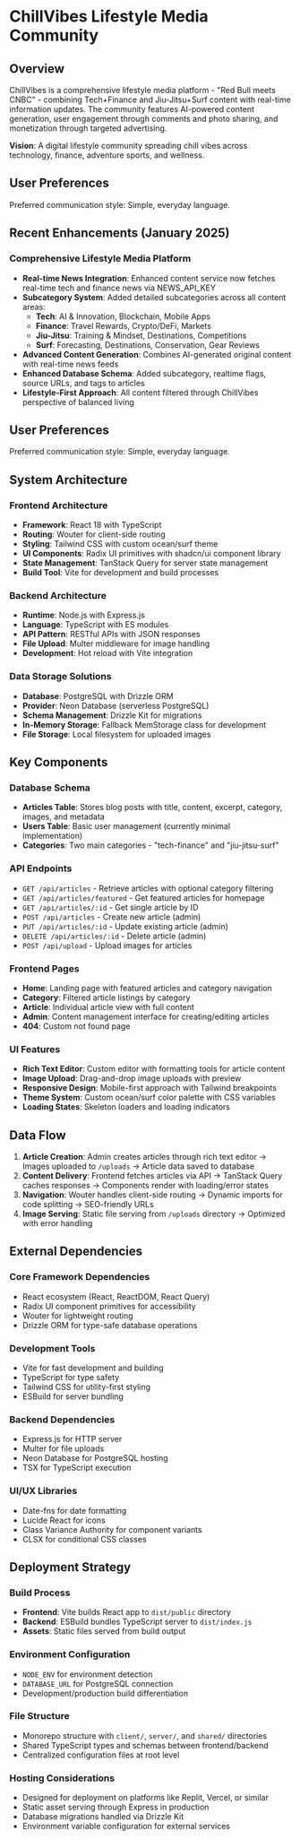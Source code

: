 # ChillVibes Lifestyle Media Community

## Overview

ChillVibes is a comprehensive lifestyle media platform - "Red Bull meets CNBC" - combining Tech+Finance and Jiu-Jitsu+Surf content with real-time information updates. The community features AI-powered content generation, user engagement through comments and photo sharing, and monetization through targeted advertising.

**Vision**: A digital lifestyle community spreading chill vibes across technology, finance, adventure sports, and wellness.

## User Preferences

Preferred communication style: Simple, everyday language.

## Recent Enhancements (January 2025)

### Comprehensive Lifestyle Media Platform
- **Real-time News Integration**: Enhanced content service now fetches real-time tech and finance news via NEWS_API_KEY
- **Subcategory System**: Added detailed subcategories across all content areas:
  - **Tech**: AI & Innovation, Blockchain, Mobile Apps
  - **Finance**: Travel Rewards, Crypto/DeFi, Markets
  - **Jiu-Jitsu**: Training & Mindset, Destinations, Competitions
  - **Surf**: Forecasting, Destinations, Conservation, Gear Reviews
- **Advanced Content Generation**: Combines AI-generated original content with real-time news feeds
- **Enhanced Database Schema**: Added subcategory, realtime flags, source URLs, and tags to articles
- **Lifestyle-First Approach**: All content filtered through ChillVibes perspective of balanced living

## User Preferences

Preferred communication style: Simple, everyday language.

## System Architecture

### Frontend Architecture
- **Framework**: React 18 with TypeScript
- **Routing**: Wouter for client-side routing
- **Styling**: Tailwind CSS with custom ocean/surf theme
- **UI Components**: Radix UI primitives with shadcn/ui component library
- **State Management**: TanStack Query for server state management
- **Build Tool**: Vite for development and build processes

### Backend Architecture
- **Runtime**: Node.js with Express.js
- **Language**: TypeScript with ES modules
- **API Pattern**: RESTful APIs with JSON responses
- **File Upload**: Multer middleware for image handling
- **Development**: Hot reload with Vite integration

### Data Storage Solutions
- **Database**: PostgreSQL with Drizzle ORM
- **Provider**: Neon Database (serverless PostgreSQL)
- **Schema Management**: Drizzle Kit for migrations
- **In-Memory Storage**: Fallback MemStorage class for development
- **File Storage**: Local filesystem for uploaded images

## Key Components

### Database Schema
- **Articles Table**: Stores blog posts with title, content, excerpt, category, images, and metadata
- **Users Table**: Basic user management (currently minimal implementation)
- **Categories**: Two main categories - "tech-finance" and "jiu-jitsu-surf"

### API Endpoints
- `GET /api/articles` - Retrieve articles with optional category filtering
- `GET /api/articles/featured` - Get featured articles for homepage
- `GET /api/articles/:id` - Get single article by ID
- `POST /api/articles` - Create new article (admin)
- `PUT /api/articles/:id` - Update existing article (admin)
- `DELETE /api/articles/:id` - Delete article (admin)
- `POST /api/upload` - Upload images for articles

### Frontend Pages
- **Home**: Landing page with featured articles and category navigation
- **Category**: Filtered article listings by category
- **Article**: Individual article view with full content
- **Admin**: Content management interface for creating/editing articles
- **404**: Custom not found page

### UI Features
- **Rich Text Editor**: Custom editor with formatting tools for article content
- **Image Upload**: Drag-and-drop image uploads with preview
- **Responsive Design**: Mobile-first approach with Tailwind breakpoints
- **Theme System**: Custom ocean/surf color palette with CSS variables
- **Loading States**: Skeleton loaders and loading indicators

## Data Flow

1. **Article Creation**: Admin creates articles through rich text editor → Images uploaded to `/uploads` → Article data saved to database
2. **Content Delivery**: Frontend fetches articles via API → TanStack Query caches responses → Components render with loading/error states
3. **Navigation**: Wouter handles client-side routing → Dynamic imports for code splitting → SEO-friendly URLs
4. **Image Serving**: Static file serving from `/uploads` directory → Optimized with error handling

## External Dependencies

### Core Framework Dependencies
- React ecosystem (React, ReactDOM, React Query)
- Radix UI component primitives for accessibility
- Wouter for lightweight routing
- Drizzle ORM for type-safe database operations

### Development Tools
- Vite for fast development and building
- TypeScript for type safety
- Tailwind CSS for utility-first styling
- ESBuild for server bundling

### Backend Dependencies
- Express.js for HTTP server
- Multer for file uploads
- Neon Database for PostgreSQL hosting
- TSX for TypeScript execution

### UI/UX Libraries
- Date-fns for date formatting
- Lucide React for icons
- Class Variance Authority for component variants
- CLSX for conditional CSS classes

## Deployment Strategy

### Build Process
- **Frontend**: Vite builds React app to `dist/public` directory
- **Backend**: ESBuild bundles TypeScript server to `dist/index.js`
- **Assets**: Static files served from build output

### Environment Configuration
- `NODE_ENV` for environment detection
- `DATABASE_URL` for PostgreSQL connection
- Development/production build differentiation

### File Structure
- Monorepo structure with `client/`, `server/`, and `shared/` directories
- Shared TypeScript types and schemas between frontend/backend
- Centralized configuration files at root level

### Hosting Considerations
- Designed for deployment on platforms like Replit, Vercel, or similar
- Static asset serving through Express in production
- Database migrations handled via Drizzle Kit
- Environment variable configuration for external services